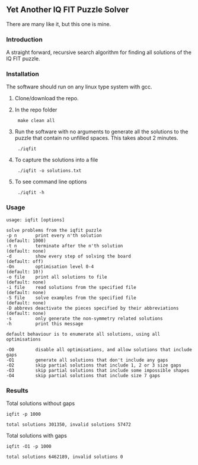 ## Yet Another IQ FIT Puzzle Solver

There are many like it, but this one is mine.

### Introduction

A straight forward, recursive search algorithm for finding all solutions of the IQ FIT puzzle.

### Installation

The software should run on any linux type system with gcc.

1. Clone/download the repo.
2. In the repo folder
    
        make clean all

3. Run the software with no arguments to generate all the solutions to the puzzle that contain no unfilled spaces. This takes about 2 minutes.

        ./iqfit

4. To capture the solutions into a file

        ./iqfit -o solutions.txt

5. To see command line options

        ./iqfit -h

### Usage

    usage: iqfit [options]

    solve problems from the iqfit puzzle
    -p n       print every n'th solution                              (default: 1000)
    -t n       terminate after the n'th solution                      (default: none)
    -d         show every step of solving the board                   (default: off)
    -On        optimisation level 0-4                                 (default: 10!)
    -o file    print all solutions to file                            (default: none)
    -i file    read solutions from the specified file                 (default: none)
    -S file    solve examples from the specified file                 (default: none)
    -D abbrevs deactivate the pieces specified by their abbreviations (default: none)
    -s         only generate the non-symmetry related solutions
    -h         print this message

    default behaviour is to enumerate all solutions, using all optimisations

    -O0        disable all optimisations, and allow solutions that include gaps
    -O1        generate all solutions that don't include any gaps
    -O2        skip partial solutions that include 1, 2 or 3 size gaps
    -O3        skip partial solutions that include some impossible shapes
    -O4        skip partial solutions that include size 7 gaps



### Results

Total solutions without gaps


    iqfit -p 1000

    total solutions 301350, invalid solutions 57472

Total solutions with gaps

    iqfit -O1 -p 1000

    total solutions 6462189, invalid solutions 0


